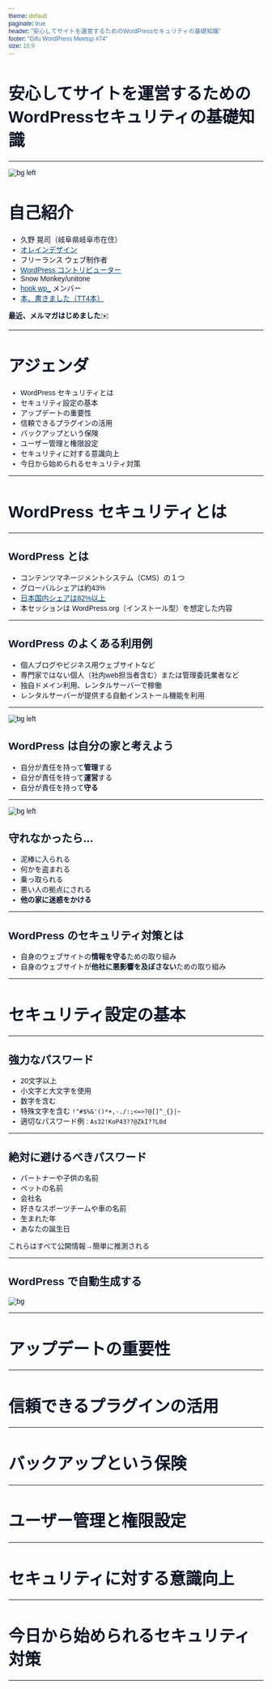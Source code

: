```yaml
---
theme: default
paginate: true
header: "安心してサイトを運営するためのWordPressセキュリティの基礎知識"
footer: "Gifu WordPress Meetup #74" 
size: 16:9
---
```


<style>
    @import "https://fonts.googleapis.com/css2?family=Noto+Sans+JP:wght@100..900&display=swap";

    * {
        font-family: "Noto Sans JP", sans-serif;
        color: #081226;
    }

    h1, h2, h3, h4, h5, h6 {
        color: #081226;
    }

    h1 {
        font-size: 2rem;
    }

    strong {
        color: 
    }

    a {
        color: #074073;
        text-decoration: underline;
    }

    section table {
        width: 100% !important;
        display: table;
    }

    header,
    footer {
        font-size: .5rem;
        color: #808080;
    }

    section.section-title {
        background-color: #081226;
    }
    section.section-title h1,
    section.section-title header,
    section.section-title footer,
    section.section-title:after {
        color: white;
    }
</style>

# 安心してサイトを運営するためのWordPressセキュリティの基礎知識

---

![bg left](https://olein-design.com/wp-content/uploads/2023/08/kuno_high-quality_square-768x768.jpg)

# 自己紹介

- 久野 晃司（岐阜県岐阜市在住）
- [オレインデザイン](https://olein-design.com)
- フリーランス ウェブ制作者
- [WordPress コントリビューター](https://profiles.wordpress.org/olein/)
- Snow Monkey/unitone
- [hook wp_](https://hook-wp.com/) メンバー
- [本、書きました（TT4本）](https://amzn.to/4fKGPWd)

**最近、メルマガはじめました**✉️

---

# アジェンダ

- WordPress セキュリティとは
- セキュリティ設定の基本
- アップデートの重要性
- 信頼できるプラグインの活用
- バックアップという保険
- ユーザー管理と権限設定
- セキュリティに対する意識向上
- 今日から始められるセキュリティ対策

---

<!--
_class: section-title
-->

# WordPress セキュリティとは

---

## WordPress とは

- コンテンツマネージメントシステム（CMS）の１つ
- グローバルシェアは約43%
- [日本国内シェアは82%以上](https://w3techs.com/technologies/segmentation/cl-ja-/content_management)
- 本セッションは WordPress.org（インストール型）を想定した内容

---

## WordPress のよくある利用例

- 個人ブログやビジネス用ウェブサイトなど
- 専門家ではない個人（社内web担当者含む）または管理委託業者など
- 独自ドメイン利用、レンタルサーバーで稼働
- レンタルサーバーが提供する自動インストール機能を利用

---

![bg left](https://images.unsplash.com/photo-1460408037948-b89a5e837b41)

## WordPress は自分の家と考えよう

- 自分が責任を持って**管理**する
- 自分が責任を持って**運営**する
- 自分が責任を持って**守る**

---

![bg left](https://images.unsplash.com/photo-1674049404913-2005c02245fa)

## 守れなかったら…

- 泥棒に入られる
- 何かを盗まれる
- 乗っ取られる
- 悪い人の拠点にされる
- **他の家に迷惑をかける**

---

## WordPress のセキュリティ対策とは

- 自身のウェブサイトの**情報を守る**ための取り組み
- 自身のウェブサイトが**他社に悪影響を及ぼさない**ための取り組み

---

<!--
_class: section-title
-->

# セキュリティ設定の基本

---

## 強力なパスワード

- 20文字以上
- 小文字と大文字を使用
- 数字を含む
- 特殊文字を含む `!"#$%&'()*+,-./:;<=>?@[]^_{}|~`
- 適切なパスワード例 : `As32!KoP43??@ZkI??L0d`

---

## 絶対に避けるべきパスワード

- パートナーや子供の名前
- ペットの名前
- 会社名
- 好きなスポーツチームや車の名前
- 生まれた年
- あなたの誕生日

これらはすべて公開情報→簡単に推測される

---

## WordPress で自動生成する

![bg]()

---

<!--
_class: section-title
-->

# アップデートの重要性

---

<!--
_class: section-title
-->

# 信頼できるプラグインの活用

---
<!--
_class: section-title
-->

# バックアップという保険

---

<!--
_class: section-title
-->

# ユーザー管理と権限設定

---

<!--
_class: section-title
-->

# セキュリティに対する意識向上

---

<!--
_class: section-title
-->

# 今日から始められるセキュリティ対策

---